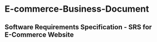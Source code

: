 # E-commerce-Business-Document
## Software Requirements Specification  - SRS for E-Commerce Website
